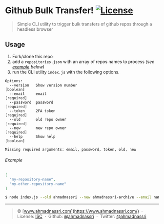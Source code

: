 # Github Bulk Transfer! [![License][license-image]][license-url]

> Simple CLI utility to trigger bulk transfers of github repos through a headless browser

## Usage

1. Fork/clone this repo
2. add a `repositories.json` with an array of repos names to process _(see [example](#example) below)_
3. run the CLI utility `index.js` with the following options.

```
Options:
  --version   Show version number                                      [boolean]
  --email     email                                                   [required]
  --password  password                                                [required]
  --token     2FA token                                               [required]
  --old       old repo owner                                          [required]
  --new       new repo owner                                          [required]
  --help      Show help                                                [boolean]

Missing required arguments: email, password, token, old, new
```

###### Example

```json
[
  "my-repository-name",
  "my-other-repository-name"
]
```

```bash
$ node index.js --old ahmadnassri --new ahmadnassri-archive --email name@domain.com --password foobar --token 123456
```

---
> :copyright: [www.ahmadnassri.com](https://www.ahmadnassri.com/)  · 
> License: [ISC][license-url]  · 
> Github: [@ahmadnassri](https://github.com/ahmadnassri)  · 
> Twitter: [@ahmadnassri](https://twitter.com/ahmadnassri)

[license-url]: http://choosealicense.com/licenses/isc/
[license-image]: https://img.shields.io/github/license/ahmadnassri/clickit.svg?style=flat-square

